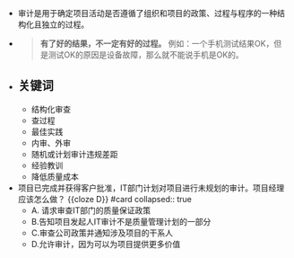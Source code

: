 - 审计是用于确定项目活动是否遵循了组织和项目的政策、过程与程序的一种结构化且独立的过程。
- > **有了好的结果，不一定有好的过程。**
  例如：一个手机测试结果OK，但是测试OK的原因是设备故障，那么就不能说手机是OK的。
- ## 关键词
	- 结构化审查
	- 查过程
	- 最佳实践
	- 内审、外审
	- 随机或计划审计违规差距
	- 经验教训
	- 降低质量成本
- 项目已完成并获得客户批准，IT部门计划对项目进行未规划的审计。项目经理应该怎么做？ {{cloze D}} #card
  collapsed:: true
	- A. 请求审查IT部门的质量保证政策
	- B.告知项目发起人IT审计不是质量管理计划的一部分
	- C.审查公司政策并通知涉及项目的干系人
	- D.允许审计，因为可以为项目提供更多价值